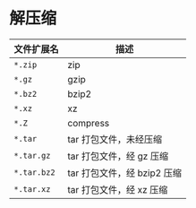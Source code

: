 # 解压缩

| 文件扩展名  | 描述                        |
| ----------- | --------------------------- |
| `*.zip`     | zip                         |
| `*.gz`      | gzip                        |
| `*.bz2`     | bzip2                       |
| `*.xz`      | xz                          |
| `*.Z`       | compress                    |
| `*.tar`     | tar 打包文件，未经压缩      |
| `*.tar.gz`  | tar 打包文件，经 gz 压缩    |
| `*.tar.bz2` | tar 打包文件，经 bzip2 压缩 |
| `*.tar.xz`  | tar 打包文件，经 xz 压缩    |